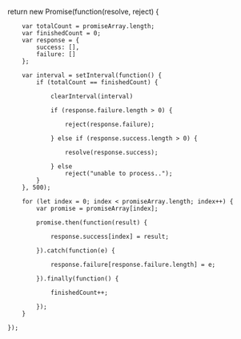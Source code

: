 return new Promise(function(resolve, reject) {

        var totalCount = promiseArray.length;
        var finishedCount = 0;
        var response = {
            success: [],
            failure: []
        };

        var interval = setInterval(function() {
            if (totalCount == finishedCount) {
                
                clearInterval(interval)
                
                if (response.failure.length > 0) {
                    
                    reject(response.failure);
                
                } else if (response.success.length > 0) {
                    
                    resolve(response.success);
                
                } else
                    reject("unable to process..");
            }
        }, 500);

        for (let index = 0; index < promiseArray.length; index++) {
            var promise = promiseArray[index];

            promise.then(function(result) {
                
                response.success[index] = result;
            
            }).catch(function(e) {
                
                response.failure[response.failure.length] = e;
            
            }).finally(function() {
               
                finishedCount++; 
            
            });
        }

    });
